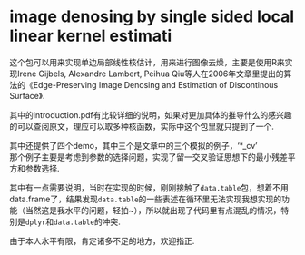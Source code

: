 # image denosing by single sided local linear kernel estimati

这个包可以用来实现单边局部线性核估计，用来进行图像去燥，主要是使用R来实现Irene Gijbels, Alexandre Lambert, Peihua Qiu等人在2006年文章里提出的算法的《Edge-Preserving Image Denosing and Estimation of Discontinous Surface》.


其中的introduction.pdf有比较详细的说明，如果对更加具体的推导什么的感兴趣的可以查阅原文，理应可以取多种核函数，实际中这个包里就只提到了一个.


其中还提供了四个demo，其中三个是文章中的三个模拟的例子，‘*_cv’  
那个例子主要是考虑到参数的选择问题，实现了留一交叉验证思想下的最小残差平方和参数选择.


其中有一点需要说明，当时在实现的时候，刚刚接触了`data.table`包，想着不用data.frame了，结果发现`data.table`的一些表述在循环里无法实现我想实现的功能（当然这是我水平的问题，轻拍~），所以就出现了代码里有点混乱的情况，特别是`dplyr`和`data.table`的冲突.


由于本人水平有限，肯定诸多不足的地方，欢迎指正.


